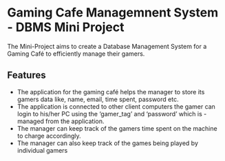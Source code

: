 # Gaming Cafe Managemnent System - DBMS Mini Project
The Mini-Project aims to create a Database Management System for a Gaming Café to efficiently manage their gamers. 

## Features

- The application for the gaming café helps the manager to store its gamers data like, name, email, time spent, password etc.
- The application is connected to other client computers  the gamer can login to his/her PC using the ‘gamer_tag’ and ‘password’ which is - managed from the application.
- The manager can keep track of the gamers time spent on the machine to charge accordingly.
- The manager can also keep track of the games being played by individual gamers
